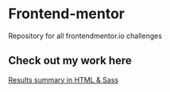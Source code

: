 # Frontend-mentor
Repository for all frontendmentor.io challenges

## Check out my work here
[Results summary in HTML & Sass](/Results%20summary%20in%20HTML%20%26%20Sass)

